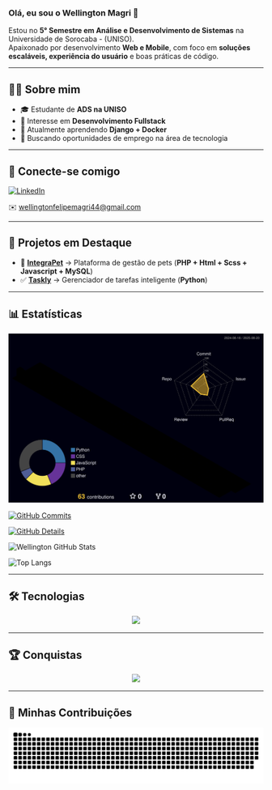 ### Olá, eu sou o Wellington Magri 🏅

Estou no **5° Semestre em Análise e Desenvolvimento de Sistemas** na Universidade de Sorocaba - (UNISO).  
Apaixonado por desenvolvimento **Web e Mobile**, com foco em **soluções escaláveis, experiência do usuário** e boas práticas de código.  

---

## 👨‍💻 Sobre mim
- 🎓 Estudante de **ADS na UNISO**  
- 🚀 Interesse em **Desenvolvimento Fullstack**  
- 🌱 Atualmente aprendendo **Django + Docker**  
- 🎯 Buscando oportunidades de emprego na área de tecnologia  

---

## 🔗 Conecte-se comigo
[![LinkedIn](https://img.shields.io/badge/LinkedIn-0077B5?style=for-the-badge&logo=linkedin&logoColor=white)](https://www.linkedin.com/in/tinhomagri-dev/)  

✉️ wellingtonfelipemagri44@gmail.com  

---

## 🚀 Projetos em Destaque
- 🐾 [**IntegraPet**](https://github.com/Integrapet) → Plataforma de gestão de pets (**PHP + Html + Scss + Javascript + MySQL**)    
- ✅ [**Taskly**](https://github.com/Taskly) → Gerenciador de tarefas inteligente (**Python**)  

---

## 📊 Estatísticas
![Contribuições 3D](./profile-3d-contrib/profile-night-rainbow.svg)  

[![GitHub Commits](http://github-profile-summary-cards.vercel.app/api/cards/productive-time?username=Tinhomagri&theme=dracula&utcOffset=-3)](https://github.com/vn7n24fzkq/github-profile-summary-cards)  

[![GitHub Details](http://github-profile-summary-cards.vercel.app/api/cards/profile-details?username=Tinhomagri&theme=dracula)](https://github.com/vn7n24fzkq/github-profile-summary-cards)  

![Wellington GitHub Stats](https://github-readme-stats.vercel.app/api?username=Tinhomagri&show_icons=true&theme=dracula)  

![Top Langs](https://github-readme-stats.vercel.app/api/top-langs/?username=Tinhomagri&layout=compact&theme=dracula)  

---

## 🛠️ Tecnologias
<div align="center">
  <img src="https://skillicons.dev/icons?i=vscode,git,github,html,css,scss,bootstrap,tailwind,javascript,typescript,python,django,react,angular,vue,nodejs,php,laravel,mysql,docker,mongodb,flutter,dart,vite,figma,windows" />
</div>

---

## 🏆 Conquistas
<div align="center">
  <img src="https://github-profile-trophy.vercel.app/?username=Tinhomagri&row=1&column=6&theme=dracula&margin-w=15&margin-h=15"/>
</div>

---

## 🐍 Minhas Contribuições
<picture>
  <source media="(prefers-color-scheme: dark)" srcset="https://raw.githubusercontent.com/platane/platane/output/github-contribution-grid-snake-dark.svg">
  <source media="(prefers-color-scheme: light)" srcset="https://raw.githubusercontent.com/platane/platane/output/github-contribution-grid-snake.svg">
  <img alt="github contribution grid snake animation" src="https://raw.githubusercontent.com/platane/platane/output/github-contribution-grid-snake.svg">
</picture>




